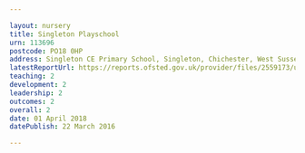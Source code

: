 ```yaml
---

layout: nursery
title: Singleton Playschool
urn: 113696
postcode: PO18 0HP
address: Singleton CE Primary School, Singleton, Chichester, West Sussex, PO18 0HP
latestReportUrl: https://reports.ofsted.gov.uk/provider/files/2559173/urn/113696.pdf
teaching: 2
development: 2
leadership: 2
outcomes: 2
overall: 2
date: 01 April 2018 
datePublish: 22 March 2016

---
```

